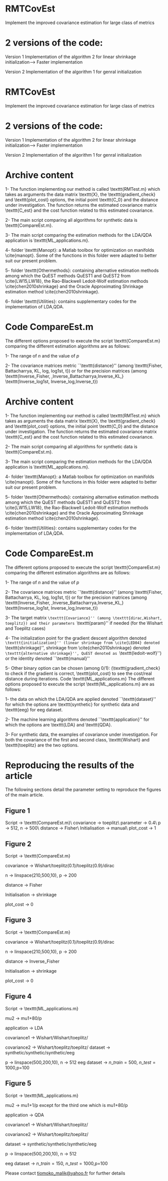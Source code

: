 # RMTCovEst
Implement the improved covariance estimation for large class of metrics

# 2 versions of the code: 
Version 1 Implementation of the algorithm 2 for linear shrinkage initialization--> Faster implementation

Version 2 Implementation of the algorithm 1 for genral initialization
# RMTCovEst
Implement the improved covariance estimation for large class of metrics

# 2 versions of the code: 
Version 1 Implementation of the algorithm 2 for linear shrinkage initialization--> Faster implementation

Version 2 Implementation of the algorithm 1 for genral initialization

# Archive content
1- The function implementing our method is called \texttt{RMTest.m} which takes as arguments the data matrix \texttt{X}, the \texttt{gradient\_check} and \texttt{plot\_cost} options, the initial point \texttt{C\_0} and the distance under investigation. The function returns the estimated covariance matrix \texttt{C\_est} and the cost function related to this estimated covariance.

2-  The main script comparing all algorithms for synthetic data is \texttt{CompareEst.m}.

3- The main script comparing the estimation methods for the LDA/QDA application is \texttt{ML\_applications.m}.

4-  folder \texttt{Manopt}: a Matlab toolbox for optimization on manifolds \cite{manopt}. Some of the functions in this folder were adapted to better suit our present problem.

5-  folder \texttt{Othermethods}: containing alternative estimation methods among which the QuEST methods QuEST1 and QuEST2 from \cite{LW15,LW18}, the Rao-Blackwell Ledoit-Wolf estimation methods \cite{chen2010shrinkage} and the Oracle Approximating Shrinkage estimation method \cite{chen2010shrinkage}.

6-  folder \texttt{Utilities}: contains supplementary codes for the implementation of LDA,QDA.

# Code CompareEst.m
The different options proposed to execute the script \texttt{CompareEst.m} comparing the different estimation algorithms are as follows:

1- The range of $n$ and the value of $p$

2- The covariance matrices metric ``\texttt{distance}'' (among \texttt{Fisher, Battacharrya, KL, log, log1st, t}) or for the precision matrices (among \texttt{Inverse\_Fisher,
    ,Inverse\_Battacharrya,Inverse\_KL,} \texttt{Inverse\_log1st,
    Inverse\_log,Inverse\_t})
    
# Archive content
1- The function implementing our method is called \texttt{RMTest.m} which takes as arguments the data matrix \texttt{X}, the \texttt{gradient\_check} and \texttt{plot\_cost} options, the initial point \texttt{C\_0} and the distance under investigation. The function returns the estimated covariance matrix \texttt{C\_est} and the cost function related to this estimated covariance.

2-  The main script comparing all algorithms for synthetic data is \texttt{CompareEst.m}.

3- The main script comparing the estimation methods for the LDA/QDA application is \texttt{ML\_applications.m}.

4-  folder \texttt{Manopt}: a Matlab toolbox for optimization on manifolds \cite{manopt}. Some of the functions in this folder were adapted to better suit our present problem.

5-  folder \texttt{Othermethods}: containing alternative estimation methods among which the QuEST methods QuEST1 and QuEST2 from \cite{LW15,LW18}, the Rao-Blackwell Ledoit-Wolf estimation methods \cite{chen2010shrinkage} and the Oracle Approximating Shrinkage estimation method \cite{chen2010shrinkage}.

6-  folder \texttt{Utilities}: contains supplementary codes for the implementation of LDA,QDA.

# Code CompareEst.m
The different options proposed to execute the script \texttt{CompareEst.m} comparing the different estimation algorithms are as follows:

1- The range of $n$ and the value of $p$

2- The covariance matrices metric ``\texttt{distance}'' (among \texttt{Fisher, Battacharrya, KL, log, log1st, t}) or for the precision matrices (among \texttt{Inverse\_Fisher,
    ,Inverse\_Battacharrya,Inverse\_KL,} \texttt{Inverse\_log1st,
    Inverse\_log,Inverse\_t})
    
3- The target matrix ``\texttt{Covariance}'' (among \texttt{dirac,Wishart, toeplitz}) and their parameters ``\texttt{param}'' if needed (for the Wishart and Toeplitz cases) 

4- The initialization point for the gradient descent algorithm denoted ``\texttt{initialization}'' (linear shrinkage from \cite{LED04} denoted ``\texttt{shrinkage}'', shrinkage from \cite{chen2010shrinkage} denoted ``\texttt{alternative shrinkage}'', QuEST denoted as ``\texttt{ledoit-wolf}'') or the identity denoted ``\texttt{manual}''

5-  Other binary option can be chosen (among 0/1): (\texttt{gradient\_check} to check if the gradient is correct, \texttt{plot\_cost} to see the cost/real distance during iterations.
Code \texttt{ML\_applications.m}
The different options proposed to execute the script \texttt{ML\_applications.m} are as follows:

1-  the data on which the LDA/QDA are applied denoted ``\texttt{dataset}'' for which the options are \texttt{synthetic} for synthetic data and \texttt{eeg} for eeg dataset.

2- The machine learning algorithms denoted ``\texttt{application}'' for which the options are \texttt{LDA} and \texttt{QDA}.

3-  For synthetic data, the examples of covariance under investigation. For both the covariance of the first and second class, \texttt{Wishart} and \texttt{toeplitz} are the two options.


# Reproducing the results of the article

The following sections detail the parameter setting to reproduce the figures of the main article.

## Figure 1
Script $\rightarrow$ \texttt{CompareEst.m}\\
covariance $\rightarrow$ toeplitz\\
parameter $\rightarrow$ 0.4\\
p $\rightarrow$ 512, n $\rightarrow$ 500\\
distance $\rightarrow$ Fisher\\
Initialisation $\rightarrow$ manual\\
plot\_cost $\rightarrow$ 1


## Figure 2

Script $\rightarrow$ \texttt{CompareEst.m}

covariance $\rightarrow$ Wishart/toeplitz(0.1)/toeplitz(0.9)/dirac

n $\rightarrow$ linspace(210,500,10), p $\rightarrow$ 200

distance $\rightarrow$ Fisher

Initialisation $\rightarrow$ shrinkage

plot\_cost $\rightarrow$ 0


## Figure 3
Script $\rightarrow$ \texttt{CompareEst.m}

covariance $\rightarrow$ Wishart/toeplitz(0.1)/toeplitz(0.9)/dirac

n $\rightarrow$ linspace(210,500,10), p $\rightarrow$ 200

distance $\rightarrow$ Inverse\_Fisher

Initialisation $\rightarrow$ shrinkage

plot\_cost $\rightarrow$ 0


## Figure 4
Script $\rightarrow$ \texttt{ML\_applications.m}

mu2 $\rightarrow$ mu1+80/p

application $\rightarrow$ LDA

covariance1 $\rightarrow$ Wishart/Wishart/toeplitz/

covariance2 $\rightarrow$ Wishart/toeplitz/toeplitz/
dataset $\rightarrow$ synthetic/synthetic/synthetic/eeg

p $\rightarrow$ linspace(500,200,10), n $\rightarrow$ 512
eeg dataset $\rightarrow$ $n\_train=500$, $n\_test=1000$,p=100


## Figure 5 
Script $\rightarrow$ \texttt{ML\_applications.m}

mu2 $\rightarrow$ mu1+1/p except for the third one which is mu1+80/p

application $\rightarrow$ QDA

covariance1 $\rightarrow$ Wishart/Wishart/toeplitz/

covariance2 $\rightarrow$ Wishart/toeplitz/toeplitz/

dataset $\rightarrow$ synthetic/synthetic/synthetic/eeg

p $\rightarrow$ linspace(500,200,10), n $\rightarrow$ 512

eeg dataset $\rightarrow$ $n\_train=150$, $n\_test=1000$,p=100

Please contact tiomoko_malik@yahoo.fr for further details
